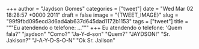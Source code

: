 
+++
author = "Jaydson Gomes"
categories = ["tweet"]
date = "Wed Mar 02 18:28:57 +0000 2011"
draft = false
image = "{TWEET_IMAGE}"
slug = "99f9fbd095ecd3d6ad4ab637d645dad1172b1153"
tags = ["tweet"]
title = """Eu atendendo o telefone: ..."""
+++
Eu atendendo o telefone: 'Quem fala?" "jaydson" "Como?" "Ja-Y-d-son" "Quem?" "JAYDSON!" "Sr. Jakison?" "J-A-Y-D-S-O-N" "Ok Sr. Jailson"
